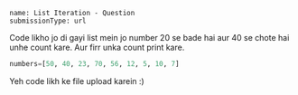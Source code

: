 ```ngMeta
name: List Iteration - Question
submissionType: url
```

Code likho jo di gayi list mein jo number 20 se bade hai aur 40 se chote hai unhe count kare. Aur firr unka count print kare.

```python
numbers=[50, 40, 23, 70, 56, 12, 5, 10, 7]
```

Yeh code likh ke file upload karein :)
